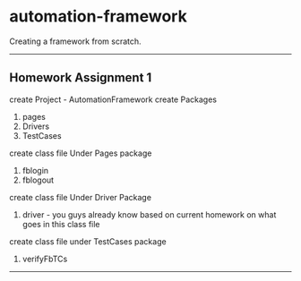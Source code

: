 # automation-framework
Creating a framework from scratch.

---

## Homework Assignment 1
create Project - AutomationFramework
create Packages
1. pages
2. Drivers
3. TestCases
 
create class file Under Pages package 
1. fblogin
2. fblogout
 
create class file Under Driver Package 
1. driver - you guys already know based on current homework on what goes in this class file
 
create class file under TestCases package 
1. verifyFbTCs

---